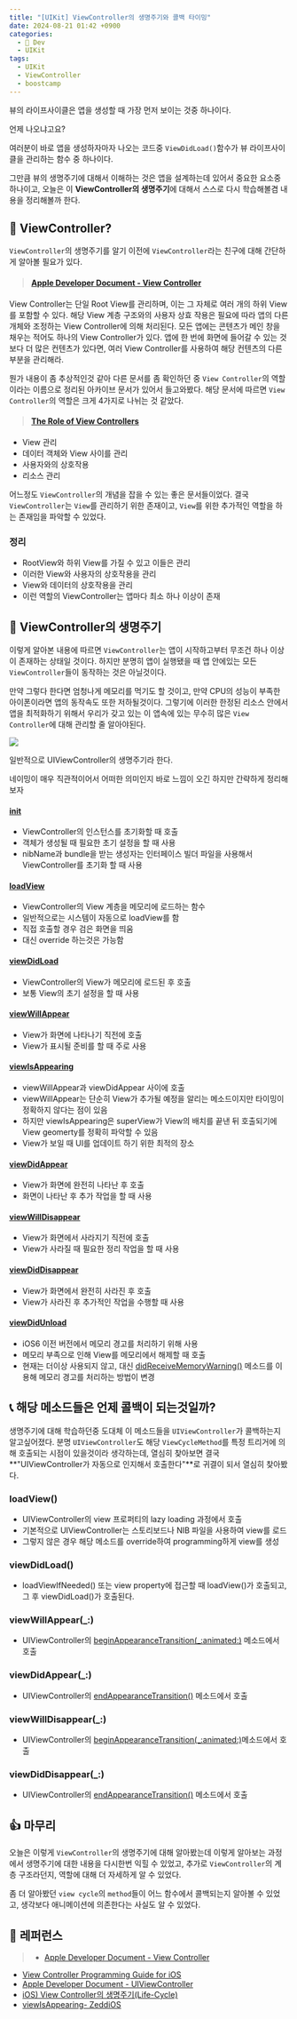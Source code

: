 ```yaml
---
title: "[UIKit] ViewController의 생명주기와 콜백 타이밍"
date: 2024-08-21 01:42 +0900
categories:
  - 🍎 Dev
  - UIKit
tags:
  - UIKit
  - ViewController
  - boostcamp
---
```

뷰의 라이프사이클은 앱을 생성할 때 가장 먼저 보이는 것중 하나이다.

언제 나오냐고요?

여러분이 바로 앱을 생성하자마자 나오는 코드중 `ViewDidLoad()`함수가 뷰 라이프사이클을 관리하는 함수 중 하나이다.

그만큼 뷰의 생명주기에 대해서 이해하는 것은 앱을 설계하는데 있어서 중요한 요소중 하나이고, 오늘은 이 **ViewController의 생명주기**에 대해서 스스로 다시 학습해볼겸 내용을 정리해볼까 한다.

## 🤔 ViewController?
`ViewController`의 생명주기를 알기 이전에 `ViewController`라는 친구에 대해 간단하게 알아볼 필요가 있다.

> #### [Apple Developer Document - View Controller](https://developer.apple.com/documentation/uikit/view_controllers)
 View Controller는 단일 Root View를 관리하며, 이는 그 자체로 여러 개의 하위 View를 포함할 수 있다. 해당 View 계층 구조와의 사용자 상효 작용은 필요에 따라 앱의 다른 개체와 조정하는 View Controller에 의해 처리된다.
 모든 앱에는 콘텐츠가 메인 창을 채우는 적어도 하나의 View Controller가 있다. 앱에 한 번에 화면에 들어갈 수 있는 것보다 더 많은 컨텐츠가 있다면, 여러 View Controller를 사용하여 해당 컨텐츠의 다른 부분을 관리해라.

뭔가 내용이 좀 추상적인것 같아 다른 문서를 좀 확인하던 중 `View Controller`의 역할이라는 이름으로 정리된 아카이브 문서가 있어서 들고와봤다. 해당 문서에 따르면 `View Controller`의 역할은 크게 4가지로 나뉘는 것 같았다.

> #### [The Role of View Controllers](https://developer.apple.com/library/archive/featuredarticles/ViewControllerPGforiPhoneOS/index.html#//apple_ref/doc/uid/TP40007457)
- View 관리
- 데이터 객체와 View 사이를 관리
- 사용자와의 상호작용
- 리소스 관리

어느정도 `ViewController`의 개념을 잡을 수 있는 좋은 문서들이었다. 결국 `ViewController`는 `View`를 관리하기 위한 존재이고, `View`를 위한 추가적인 역할을 하는 존재임을 파악할 수 있었다.

### 정리
- RootView와 하위 View를 가질 수 있고 이들은 관리
- 이러한 View와 사용자의 상호작용을 관리
- View와 데이터의 상호작용을 관리
- 이런 역할의 ViewController는 앱마다 최소 하나 이상이 존재

## 🔄 ViewController의 생명주기
이렇게 알아본 내용에 따르면 `ViewController`는 앱이 시작하고부터 무조건 하나 이상이 존재하는 상태일 것이다. 하지만 분명히 앱이 실행됐을 때 앱 안에있는 모든 `ViewController`들이 동작하는 것은 아닐것이다. 

만약 그렇다 한다면 엄청나게 메모리를 먹기도 할 것이고, 만약 CPU의 성능이 부족한 아이폰이라면 앱의 동작속도 또한 저하될것이다. 그렇기에 이러한 한정된 리소스 안에서 앱을 최적화하기 위해서 우리가 갖고 있는 이 앱속에 있는 무수히 많은 `View Controller`에 대해 관리할 줄 알아야된다. 

![](assets/img/post/2024/08_21_View_Controller_생명주기.jpeg)


일반적으로 UIViewController의 생명주기라 한다.

네이밍이 매우 직관적이어서 어떠한 의미인지 바로 느낌이 오긴 하지만 간략하게 정리해보자
#### [init](https://developer.apple.com/documentation/uikit/uiviewcontroller/1621359-init)
- ViewController의 인스턴스를 초기화할 때 호출
- 객체가 생성될 때 필요한 초기 설정을 할 때 사용
- nibName과 bundle을 받는 생성자는 인터페이스 빌더 파일을 사용해서 ViewController를 초기화 할 때 사용

#### [loadView](https://developer.apple.com/documentation/uikit/uiviewcontroller/1621454-loadview)
- ViewController의 View 계층을 메모리에 로드하는 함수
- 일반적으로는 시스템이 자동으로 loadView를 함
- 직접 호출할 경우 검은 화면을 띄움
- 대신 override 하는것은 가능함

#### [viewDidLoad](https://developer.apple.com/documentation/uikit/uiviewcontroller/1621495-viewdidload)
- ViewController의 View가 메모리에 로드된 후 호출
- 보통 View의 초기 설정을 할 때 사용

#### [viewWillAppear](https://developer.apple.com/documentation/uikit/uiviewcontroller/1621510-viewwillappear)
- View가 화면에 나타나기 직전에 호출
- View가 표시될 준비를 할 때 주로 사용

#### [viewIsAppearing](https://developer.apple.com/documentation/uikit/uiviewcontroller/4195485-viewisappearing)
- viewWillAppear과 viewDidAppear 사이에 호출
- viewWillAppear는 단순히 View가 추가될 예정을 알리는 메소드이지만 타이밍이 정확하지 않다는 점이 있음
- 하지만 viewIsAppearing은 superView가 View의 배치를 끝낸 뒤 호출되기에 View geomerty를 정확히 파악할 수 있음
- View가 보일 때 UI를 업데이트 하기 위한 최적의 장소

#### [viewDidAppear](https://developer.apple.com/documentation/uikit/uiviewcontroller/1621423-viewdidappear)
- View가 화면에 완전히 나타난 후 호출
- 화면이 나타난 후 추가 작업을 할 때 사용

#### [viewWillDisappear](https://developer.apple.com/documentation/uikit/uiviewcontroller/1621485-viewwilldisappear)
- View가 화면에서 사라지기 직전에 호출
- View가 사라질 때 필요한 정리 작업을 할 때 사용

#### [viewDidDisappear](https://developer.apple.com/documentation/uikit/uiviewcontroller/1621477-viewdiddisappear)
- View가 화면에서 완전히 사라진 후 호출
- View가 사라진 후 추가적인 작업을 수행할 때 사용

#### [viewDidUnload](https://developer.apple.com/documentation/uikit/uiviewcontroller/1621383-viewdidunload)
- iOS6 이전 버전에서 메모리 경고를 처리하기 위해 사용
- 메모리 부족으로 인해 View를 메모리에서 해제할 때 호출
- 현재는 더이상 사용되지 않고, 대신 [didReceiveMemoryWarning()](https://developer.apple.com/documentation/uikit/uiviewcontroller/1621409-didreceivememorywarning) 메소드를 이용해 메모리 경고를 처리하는 방법이 변경


## 📞 해당 메소드들은 언제 콜백이 되는것일까?
생명주기에 대해 학습하던중 도대체 이 메소드들을 `UIViewController`가 콜백하는지 알고싶어졌다. 분명 `UIViewController`도 해당 `ViewCycleMethod`를 특정 트리거에 의해 호출되는 시점이 있을것이라 생각하는데, 열심히 찾아보면 결국 **"UIViewController가 자동으로 인지해서 호출한다"**로 귀결이 되서 열심히 찾아봤다.


### loadView()
- UIViewController의 view 프로퍼티의 lazy loading 과정에서 호출
- 기본적으로 UIViewController는 스토리보드나 NIB 파일을 사용하여 view를 로드
- 그렇지 않은 경우 해당 메소드를 override하여 programming하게 view를 생성

### viewDidLoad()
- loadViewIfNeeded() 또는 view property에 접근할 때 loadView()가 호출되고, 그 후 viewDidLoad()가 호출된다.

### viewWillAppear(\_:)
- UIViewController의 [beginAppearanceTransition(\_:animated:)](https://developer.apple.com/documentation/uikit/uiviewcontroller/1621387-beginappearancetransition) 메소드에서 호출

### viewDidAppear(\_:)
- UIViewController의 [endAppearanceTransition()](https://developer.apple.com/documentation/uikit/uiviewcontroller/1621503-endappearancetransition) 메소드에서 호출

### viewWillDisappear(\_:)
- UIViewController의 [beginAppearanceTransition(\_:animated:)](https://developer.apple.com/documentation/uikit/uiviewcontroller/1621387-beginappearancetransition)메소드에서 호출

### viewDidDisappear(\_:)
- UIViewController의 [endAppearanceTransition()](https://developer.apple.com/documentation/uikit/uiviewcontroller/1621503-endappearancetransition) 메소드에서 호출


## 👍 마무리
오늘은 이렇게 `ViewController`의 생명주기에 대해 알아봤는데 이렇게 알아보는 과정에서 생명주기에 대한 내용을 다시한번 익힐 수 있었고, 추가로 `ViewController`의 계층 구조라던지, 역할에 대해 더 자세하게 알 수 있었다. 

좀 더 알아봤던 `view cycle`의 `method`들이 어느 함수에서 콜백되는지 알아볼 수 있었고, 생각보다 애니메이션에 의존한다는 사실도 알 수 있었다.

## 🔗 레퍼런스
> - [Apple Developer Document - View Controller](https://developer.apple.com/documentation/uikit/view_controllers)
- [View Controller Programming Guide for iOS](https://developer.apple.com/library/archive/featuredarticles/ViewControllerPGforiPhoneOS/index.html#//apple_ref/doc/uid/TP40007457)
- [Apple Developer Document - UIViewController](https://developer.apple.com/documentation/uikit/uiviewcontroller)
- [iOS) View Controller의 생명주기(Life-Cycle)](https://zeddios.tistory.com/43)
- [viewIsAppearing- ZeddiOS](https://zeddios.tistory.com/1390)